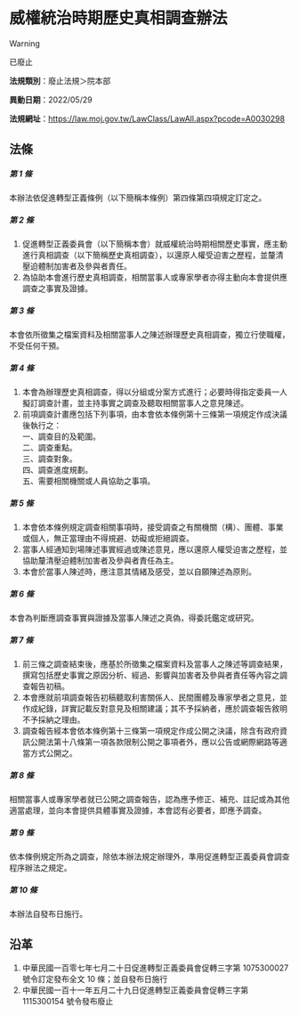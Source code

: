 # 威權統治時期歷史真相調查辦法
> [!WARNING]
> 已廢止

**法規類別**：廢止法規＞院本部

**異動日期**：2022/05/29  

**法規網址**：https://law.moj.gov.tw/LawClass/LawAll.aspx?pcode=A0030298



## 法條
##### 第 1 條
本辦法依促進轉型正義條例（以下簡稱本條例）第四條第四項規定訂定之。

##### 第 2 條
1. 促進轉型正義委員會（以下簡稱本會）就威權統治時期相關歷史事實，應主動進行真相調查（以下簡稱歷史真相調查），以還原人權受迫害之歷程，並釐清壓迫體制加害者及參與者責任。
1. 為協助本會進行歷史真相調查，相關當事人或專家學者亦得主動向本會提供應調查之事實及證據。

##### 第 3 條
本會依所徵集之檔案資料及相關當事人之陳述辦理歷史真相調查，獨立行使職權，不受任何干預。

##### 第 4 條
1. 本會為辦理歷史真相調查，得以分組或分案方式進行；必要時得指定委員一人擬訂調查計畫，並主持事實之調查及聽取相關當事人之意見陳述。
1. 前項調查計畫應包括下列事項，由本會依本條例第十三條第一項規定作成決議後執行之：  
一、調查目的及範圍。  
二、調查重點。  
三、調查對象。  
四、調查進度規劃。  
五、需要相關機關或人員協助之事項。

##### 第 5 條
1. 本會依本條例規定調查相關事項時，接受調查之有關機關（構）、團體、事業或個人，無正當理由不得規避、妨礙或拒絕調查。
1. 當事人經通知到場陳述事實經過或陳述意見，應以還原人權受迫害之歷程，並協助釐清壓迫體制加害者及參與者責任為主。
1. 本會於當事人陳述時，應注意其情緒及感受，並以自願陳述為原則。

##### 第 6 條
本會為判斷應調查事實與證據及當事人陳述之真偽，得委託鑑定或研究。

##### 第 7 條
1. 前三條之調查結束後，應基於所徵集之檔案資料及當事人之陳述等調查結果，撰寫包括歷史事實之原因分析、經過、影響與加害者及參與者責任等內容之調查報告初稿。
1. 本會應就前項調查報告初稿聽取利害關係人、民間團體及專家學者之意見，並作成紀錄，詳實記載反對意見及相關建議；其不予採納者，應於調查報告敘明不予採納之理由。
1. 調查報告經本會依本條例第十三條第一項規定作成公開之決議，除含有政府資訊公開法第十八條第一項各款限制公開之事項者外，應以公告或網際網路等適當方式公開之。

##### 第 8 條
相關當事人或專家學者就已公開之調查報告，認為應予修正、補充、註記或為其他適當處理，並向本會提供具體事實及證據，本會認有必要者，即應予調查。

##### 第 9 條
依本條例規定所為之調查，除依本辦法規定辦理外，準用促進轉型正義委員會調查程序辦法之規定。

##### 第 10 條
本辦法自發布日施行。

## 沿革
1. 中華民國一百零七年七月二十日促進轉型正義委員會促轉三字第 1075300027 號令訂定發布全文 10 條；並自發布日施行
1. 中華民國一百十一年五月二十九日促進轉型正義委員會促轉三字第 1115300154 號令發布廢止
